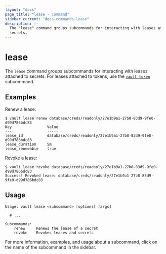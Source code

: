 ```yaml
---
layout: "docs"
page_title: "lease - Command"
sidebar_current: "docs-commands-lease"
description: |-
  The "lease" command groups subcommands for interacting with leases attached to
  secrets.
---
```


# lease

The `lease` command groups subcommands for interacting with leases attached to
secrets. For leases attached to tokens, use the [`vault
token`](/docs/commands/token.html) subcommand.

## Examples

Renew a lease:

```text
$ vault lease renew database/creds/readonly/27e1b9a1-27b8-83d9-9fe0-d99d786bdc83
Key                Value
---                -----
lease_id           database/creds/readonly/27e1b9a1-27b8-83d9-9fe0-d99d786bdc83
lease_duration     5m
lease_renewable    true
```

Revoke a lease:

```text
$ vault lease revoke database/creds/readonly/27e1b9a1-27b8-83d9-9fe0-d99d786bdc83
Success! Revoked lease: database/creds/readonly/27e1b9a1-27b8-83d9-9fe0-d99d786bdc83
```

## Usage

```text
Usage: vault lease <subcommand> [options] [args]

  # ...

Subcommands:
    renew     Renews the lease of a secret
    revoke    Revokes leases and secrets
```

For more information, examples, and usage about a subcommand, click on the name
of the subcommand in the sidebar.
